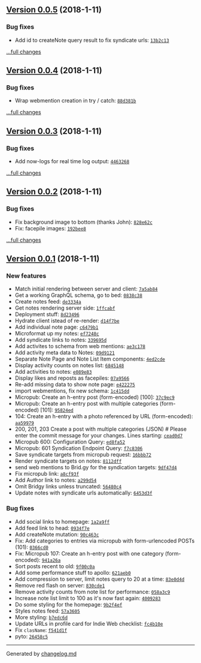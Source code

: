 ## [Version 0.0.5](https://github.com/adamdawkins/adamdawkins.uk/releases/tag/v0.0.5) (2018-1-11)

### Bug fixes

- Add id to createNote query result to fix syndicate urls: [`13b2c13`](https://github.com/adamdawkins/adamdawkins.uk/commit/13b2c13)

[...full changes](https://github.com/adamdawkins/adamdawkins.uk/compare/v0.0.4...v0.0.5)

## [Version 0.0.4](https://github.com/adamdawkins/adamdawkins.uk/releases/tag/v0.0.4) (2018-1-11)

### Bug fixes

- Wrap webmention creation in try / catch: [`88d381b`](https://github.com/adamdawkins/adamdawkins.uk/commit/88d381b)

[...full changes](https://github.com/adamdawkins/adamdawkins.uk/compare/v0.0.3...v0.0.4)

## [Version 0.0.3](https://github.com/adamdawkins/adamdawkins.uk/releases/tag/v0.0.3) (2018-1-11)

### Bug fixes

- Add now-logs for real time log output: [`4463268`](https://github.com/adamdawkins/adamdawkins.uk/commit/4463268)

[...full changes](https://github.com/adamdawkins/adamdawkins.uk/compare/v0.0.2...v0.0.3)

## [Version 0.0.2](https://github.com/adamdawkins/adamdawkins.uk/releases/tag/v0.0.2) (2018-1-11)

### Bug fixes

- Fix background image to bottom (thanks John): [`828e62c`](https://github.com/adamdawkins/adamdawkins.uk/commit/828e62c)
- Fix: facepile images: [`192bee8`](https://github.com/adamdawkins/adamdawkins.uk/commit/192bee8)

[...full changes](https://github.com/adamdawkins/adamdawkins.uk/compare/v0.0.1...v0.0.2)

## [Version 0.0.1](https://github.com/adamdawkins/adamdawkins.uk/releases/tag/v0.0.1) (2018-1-11)

### New features

- Match initial rendering between server and client: [`7a5ab84`](https://github.com/adamdawkins/adamdawkins.uk/commit/7a5ab84)
- Get a working GraphQL schema, go to bed: [`0838c38`](https://github.com/adamdawkins/adamdawkins.uk/commit/0838c38)
- Create notes feed: [`de3334a`](https://github.com/adamdawkins/adamdawkins.uk/commit/de3334a)
- Get notes rendering server side: [`1ffcabf`](https://github.com/adamdawkins/adamdawkins.uk/commit/1ffcabf)
- Deployment stuff: [`8d23496`](https://github.com/adamdawkins/adamdawkins.uk/commit/8d23496)
- Hydrate client istead of re-render: [`d14f7be`](https://github.com/adamdawkins/adamdawkins.uk/commit/d14f7be)
- Add individual note page: [`c6479b1`](https://github.com/adamdawkins/adamdawkins.uk/commit/c6479b1)
- Microformat up my notes: [`ef7248c`](https://github.com/adamdawkins/adamdawkins.uk/commit/ef7248c)
- Add syndicate links to notes: [`339695d`](https://github.com/adamdawkins/adamdawkins.uk/commit/339695d)
- Add activites to schema from web mentions: [`ae3c178`](https://github.com/adamdawkins/adamdawkins.uk/commit/ae3c178)
- Add activity meta data to Notes: [`09d9121`](https://github.com/adamdawkins/adamdawkins.uk/commit/09d9121)
- Separate Note Page and Note List Item components: [`4ed2cde`](https://github.com/adamdawkins/adamdawkins.uk/commit/4ed2cde)
- Display activity counts on notes list: [`6845148`](https://github.com/adamdawkins/adamdawkins.uk/commit/6845148)
- Add activities to notes: [`e089e83`](https://github.com/adamdawkins/adamdawkins.uk/commit/e089e83)
- Display likes and reposts as facepiles: [`07a9566`](https://github.com/adamdawkins/adamdawkins.uk/commit/07a9566)
- Re-add missing data to show note page: [`e422275`](https://github.com/adamdawkins/adamdawkins.uk/commit/e422275)
- import webmentions, fix new schema: [`1c415dd`](https://github.com/adamdawkins/adamdawkins.uk/commit/1c415dd)
- Micropub: Create an h-entry post (form-encoded) [100]: [`37c9ec9`](https://github.com/adamdawkins/adamdawkins.uk/commit/37c9ec9)
- Micropub: Create an h-entry post with multiple categories (form-encoded) [101]: [`95824ed`](https://github.com/adamdawkins/adamdawkins.uk/commit/95824ed)
- 104: Create an h-entry with a photo referenced by URL (form-encoded): [`aa59979`](https://github.com/adamdawkins/adamdawkins.uk/commit/aa59979)
- 200, 201, 203 Create a post with multiple categories (JSON)  # Please enter the commit message for your changes. Lines starting: [`cead0d7`](https://github.com/adamdawkins/adamdawkins.uk/commit/cead0d7)
- Micropub 600: Configuration Query: [`ed8fa52`](https://github.com/adamdawkins/adamdawkins.uk/commit/ed8fa52)
- Micropub: 601 Syndication Endpoint Query: [`f7c8306`](https://github.com/adamdawkins/adamdawkins.uk/commit/f7c8306)
- Save syndicate targets from micropub request: [`16bbb72`](https://github.com/adamdawkins/adamdawkins.uk/commit/16bbb72)
- Render syndicate targets on notes: [`8112dff`](https://github.com/adamdawkins/adamdawkins.uk/commit/8112dff)
- send web mentions to Brid.gy for the syndication targets: [`9df47d4`](https://github.com/adamdawkins/adamdawkins.uk/commit/9df47d4)
- Fix micropub link: [`a8cf93f`](https://github.com/adamdawkins/adamdawkins.uk/commit/a8cf93f)
- Add Author link to notes: [`a299d54`](https://github.com/adamdawkins/adamdawkins.uk/commit/a299d54)
- Omit Bridgy links unless truncated: [`56480c4`](https://github.com/adamdawkins/adamdawkins.uk/commit/56480c4)
- Update notes with syndicate urls automatically: [`6453d3f`](https://github.com/adamdawkins/adamdawkins.uk/commit/6453d3f)

### Bug fixes

- Add social links to homepage: [`1a2a9ff`](https://github.com/adamdawkins/adamdawkins.uk/commit/1a2a9ff)
- Add feed link to head: [`0934f7e`](https://github.com/adamdawkins/adamdawkins.uk/commit/0934f7e)
- Add createNote mutation: [`90c463c`](https://github.com/adamdawkins/adamdawkins.uk/commit/90c463c)
- Fix: Add categories to entries via micropub with form-urlencoded POSTs (101): [`0366cd0`](https://github.com/adamdawkins/adamdawkins.uk/commit/0366cd0)
- Fix: Micropub 107: Create an h-entry post with one category (form-encoded): [`941a26a`](https://github.com/adamdawkins/adamdawkins.uk/commit/941a26a)
- Sort posts recent to old: [`9f00c0a`](https://github.com/adamdawkins/adamdawkins.uk/commit/9f00c0a)
- Add some performance stuff to apollo: [`621aeb0`](https://github.com/adamdawkins/adamdawkins.uk/commit/621aeb0)
- Add compression to server, limit notes query to 20 at a time: [`83e0d4d`](https://github.com/adamdawkins/adamdawkins.uk/commit/83e0d4d)
- Remove red flash on server: [`830cde1`](https://github.com/adamdawkins/adamdawkins.uk/commit/830cde1)
- Remove activity counts from note list for performance: [`058a3c9`](https://github.com/adamdawkins/adamdawkins.uk/commit/058a3c9)
- Increase note list limit to 100 as it's now fast again: [`4009283`](https://github.com/adamdawkins/adamdawkins.uk/commit/4009283)
- Do some styling for the homepage: [`9b2f4ef`](https://github.com/adamdawkins/adamdawkins.uk/commit/9b2f4ef)
- Styles notes feed: [`57a3605`](https://github.com/adamdawkins/adamdawkins.uk/commit/57a3605)
- More styling: [`b7edc6d`](https://github.com/adamdawkins/adamdawkins.uk/commit/b7edc6d)
- Update URLs in profile card for Indie Web checklist: [`fc4b10e`](https://github.com/adamdawkins/adamdawkins.uk/commit/fc4b10e)
- Fix `clasName`: [`f541d1f`](https://github.com/adamdawkins/adamdawkins.uk/commit/f541d1f)
- pyto: [`26458c5`](https://github.com/adamdawkins/adamdawkins.uk/commit/26458c5)

---

Generated by [changelog.md](https://github.com/egoist/changelog.md)
